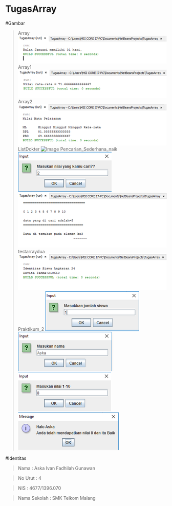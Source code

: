 # TugasArray

#Gambar
  > Array
  ![Image](https://github.com/AskaIvan/TugasArray/blob/master/TugasArray/Array.png)
  > Array1
  ![Image](https://github.com/AskaIvan/TugasArray/blob/master/TugasArray/Array1.png)
  > Array2
  ![Image](https://github.com/AskaIvan/TugasArray/blob/master/TugasArray/Array2.png)
  > ListDokter
  ![Image](https://github.com/AskaIvan/TugasArray/blob/master/TugasArray/LisDokter.png)
  > Pencarian_Sederhana_naik
  ![Image](https://github.com/AskaIvan/TugasArray/blob/master/TugasArray/Pencarian_Sederhana_naik1.png)
  ![Image](https://github.com/AskaIvan/TugasArray/blob/master/TugasArray/Pencarian_Sederhana_naik2.png)
  > testarraydua
  ![Image](https://github.com/AskaIvan/TugasArray/blob/master/TugasArray/testarraydua.png)
  > Praktikum_2
  ![Image](https://github.com/AskaIvan/TugasArray/blob/master/TugasArray/Praktikum_2_1.png)
  ![Image](https://github.com/AskaIvan/TugasArray/blob/master/TugasArray/Praktikum_2_2.png)
  ![Image](https://github.com/AskaIvan/TugasArray/blob/master/TugasArray/Praktikum_2_3.png)
  ![Image](https://github.com/AskaIvan/TugasArray/blob/master/TugasArray/Praktikum_2_4.png)
  
#Identitas
  > Nama  : Aska Ivan Fadhilah Gunawan
  
  > No Urut : 4
  
  > NIS : 4677/1396.070
  
  > Nama Sekolah : SMK Telkom Malang
